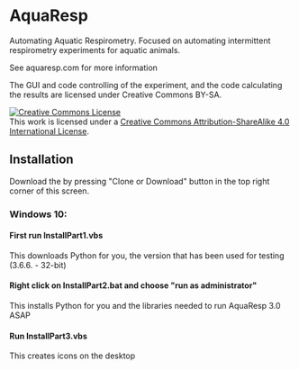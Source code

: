 # AquaResp
Automating Aquatic Respirometry. Focused on automating intermittent respirometry experiments for aquatic animals.

See aquaresp.com for more information

The GUI and code controlling of the experiment, and the code calculating the results are licensed under Creative Commons BY-SA.

<a rel="license" href="http://creativecommons.org/licenses/by-sa/4.0/"><img alt="Creative Commons License" style="border-width:0" src="https://i.creativecommons.org/l/by-sa/4.0/88x31.png" /></a><br />This work is licensed under a <a rel="license" href="http://creativecommons.org/licenses/by-sa/4.0/">Creative Commons Attribution-ShareAlike 4.0 International License</a>.


## Installation

Download the by pressing "Clone or Download" button in the top right corner of this screen. 

### Windows 10:

#### First run InstallPart1.vbs
This downloads Python for you, the version that has been used for testing (3.6.6. - 32-bit)

#### Right click on InstallPart2.bat and choose "run as administrator"
This installs Python for you and the libraries needed to run AquaResp 3.0 ASAP

#### Run InstallPart3.vbs
This creates icons on the desktop

